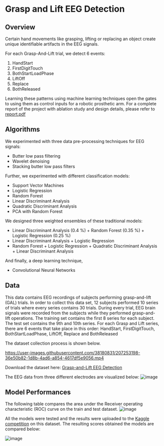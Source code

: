 # Grasp and Lift EEG Detection

## Overview
Certain hand movements like grasping, lifting or replacing an object create unique identifiable artifacts in the EEG signals. 

For each Grasp-And-Lift trial, we detect 6 events:

1. HandStart
2. FirstDigitTouch
3. BothStartLoadPhase
4. LiftOff
5. Replace
6. BothReleased

Learning these patterns using machine learning techniques open the gates to using them as control inputs for a robotic prosthetic arm. 
For a complete report of the project with ablation study and design details, please refer to [report.pdf](https://github.com/williamcfrancis/Grasp-and-Lift-EEG-Detection-using-ML-algorithms/blob/main/Report.pdf)

## Algorithms
We experimented with three data pre-processing techniques for EEG signals: 

* Butter low pass filtering
* Wavelet denoising
* Stacking butter low pass filters 

Further, we experimented with different classification models: 

* Support Vector Machines 
* Logistic Regression
* Random Forest
* Linear Discriminant Analysis
* Quadratic Discriminant Analysis
* PCA with Random Forest

We designed three weighted ensembles of these traditional models:

* Linear Discriminant Analysis (0.4 %) + Random Forest (0.35 %) + Logistic Regression (0.25 %)
* Linear Discriminant Analysis + Logistic Regression
* Random Forest + Logistic Regression + Quadratic Discriminant Analysis + Linear Discriminant Analysis

And finally, a deep learning technique,

* Convolutional Neural Networks

## Data
This data contains EEG recordings of subjects performing grasp-and-lift (GAL) trials. In order to collect this data set, 12 subjects performed 10 series of trials where every series contains 30 trials. During every trial, EEG brain signals were recorded from the subjects while they performed grasp-and-lift operations. The training set contains the first 8 series for each subject. The test set contains the 9th and 10th series. For each Grasp and Lift series, there are 6 events that take place in this order: HandStart, FirstDigitTouch, BothStartLoadPhase, LiftOff, Replace and BothReleased

The dataset collection process is shown below.

https://user-images.githubusercontent.com/38180831/207253198-36e50b82-1d8b-4ad6-a854-4617df5e9056.mp4

Download the dataset here: [Grasp-and-Lift EEG Detection](https://www.kaggle.com/competitions/grasp-and-lift-eeg-detection/data)

The EEG data from three different electrodes are visualized below:
![image](https://user-images.githubusercontent.com/38180831/207249694-3473e787-21cb-4db4-987c-2d6e6ab7ce94.png)

## Model Performances
The following table compares the area under the Receiver operating characteristic (ROC) curve on the train and test dataset. 
![image](https://user-images.githubusercontent.com/38180831/207251070-329e5aa7-1473-4491-90b8-9129844e0649.png)

All the models were tested and the results were uploaded to the [Kaggle competition](https://www.kaggle.com/competitions/grasp-and-lift-eeg-detection/overview) on this dataset. The resulting scores obtained the models are compared below:

![image](https://user-images.githubusercontent.com/38180831/207251882-74acf500-a754-44a8-95c8-49c3d704cfea.png)


